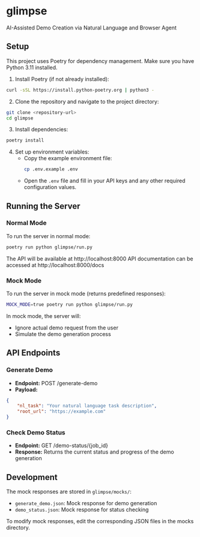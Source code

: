 # glimpse
AI-Assisted Demo Creation via Natural Language and Browser Agent

## Setup

This project uses Poetry for dependency management. Make sure you have Python 3.11 installed.

1. Install Poetry (if not already installed):
```bash
curl -sSL https://install.python-poetry.org | python3 -
```

2. Clone the repository and navigate to the project directory:
```bash
git clone <repository-url>
cd glimpse
```

3. Install dependencies:
```bash
poetry install
```

4. Set up environment variables:
   - Copy the example environment file:
     ```bash
     cp .env.example .env
     ```
   - Open the `.env` file and fill in your API keys and any other required configuration values.

## Running the Server

### Normal Mode
To run the server in normal mode:
```bash
poetry run python glimpse/run.py
```

The API will be available at http://localhost:8000
API documentation can be accessed at http://localhost:8000/docs

### Mock Mode
To run the server in mock mode (returns predefined responses):
```bash
MOCK_MODE=true poetry run python glimpse/run.py
```

In mock mode, the server will:
- Ignore actual demo request from the user
- Simulate the demo generation process 

## API Endpoints

### Generate Demo
- **Endpoint:** POST /generate-demo
- **Payload:**
```json
{
    "nl_task": "Your natural language task description",
    "root_url": "https://example.com"
}
```

### Check Demo Status
- **Endpoint:** GET /demo-status/{job_id}
- **Response:** Returns the current status and progress of the demo generation

## Development

The mock responses are stored in `glimpse/mocks/`:
- `generate_demo.json`: Mock response for demo generation
- `demo_status.json`: Mock response for status checking

To modify mock responses, edit the corresponding JSON files in the mocks directory.
